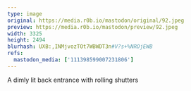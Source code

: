 ```yaml
---
type: image
original: https://media.r0b.io/mastodon/original/92.jpeg
preview: https://media.r0b.io/mastodon/preview/92.jpeg
width: 3325
height: 2494
blurhash: UXB:,INMjvozTOt7WBWDT3n#V?s+%NROjEWB
refs:
  mastodon_media: ['111398599007231806']
---
```


A dimly lit back entrance with rolling shutters 
